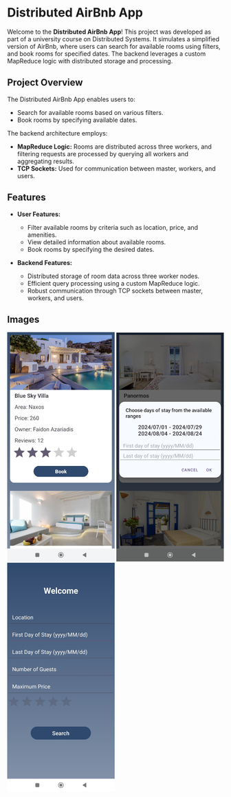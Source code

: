 # Distributed AirBnb App

Welcome to the **Distributed AirBnb App**! This project was developed as part of a university course on Distributed Systems. It simulates a simplified version of AirBnb, where users can search for available rooms using filters, and book rooms for specified dates. The backend leverages a custom MapReduce logic with distributed storage and processing.

## Project Overview

The Distributed AirBnb App enables users to:
- Search for available rooms based on various filters.
- Book rooms by specifying available dates.

The backend architecture employs:
- **MapReduce Logic:** Rooms are distributed across three workers, and filtering requests are processed by querying all workers and aggregating results.
- **TCP Sockets:** Used for communication between master, workers, and users.

## Features

- **User Features:**
  - Filter available rooms by criteria such as location, price, and amenities.
  - View detailed information about available rooms.
  - Book rooms by specifying the desired dates.

- **Backend Features:**
  - Distributed storage of room data across three worker nodes.
  - Efficient query processing using a custom MapReduce logic.
  - Robust communication through TCP sockets between master, workers, and users.
 
## Images
<img src="Photos/Screenshot_2024-06-11-00-46-16-319_com.example.dsfrontendproject.jpg" alt="Image Description" width="250">  <img src="Photos/Screenshot_2024-06-11-00-46-28-190_com.example.dsfrontendproject.jpg" alt="Image Description" width="250">  <img src="Photos/Screenshot_2024-06-11-01-06-57-196_com.example.dsfrontendproject.jpg" alt="Image Description" width="250">




 

